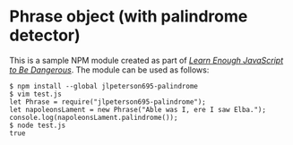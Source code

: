 # Phrase object (with palindrome detector)

This is a sample NPM module created as part of
[*Learn Enough JavaScript to Be Dangerous*](https://www.learnenough.com/javascript-tutorial). The module can be used as follows:

```
$ npm install --global jlpeterson695-palindrome
$ vim test.js
let Phrase = require("jlpeterson695-palindrome");
let napoleonsLament = new Phrase("Able was I, ere I saw Elba.");
console.log(napoleonsLament.palindrome());
$ node test.js
true
```

